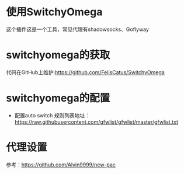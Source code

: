 # 使用SwitchyOmega


这个插件这是一个工具，常见代理有shadowsocks、Goflyway
# switchyomega的获取
代码在GitHub上维护:https://github.com/FelisCatus/SwitchyOmega
# switchyomega的配置
- 配置auto switch
规则列表地址：https://raw.githubusercontent.com/gfwlist/gfwlist/master/gfwlist.txt

# 代理设置
参考：https://github.com/Alvin9999/new-pac

